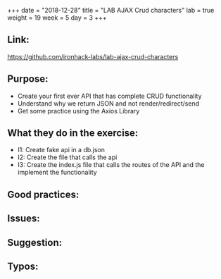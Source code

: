 +++
date = "2018-12-28"
title = "LAB AJAX Crud characters"
lab = true
weight = 19
week = 5
day = 3
+++

## Link:
https://github.com/ironhack-labs/lab-ajax-crud-characters

## Purpose:
- Create your first ever API that has complete CRUD functionality
- Understand why we return JSON and not render/redirect/send
- Get some practice using the Axios Library

## What they do in the exercise:
 - I1: Create fake api in a db.json
 - I2: Create the file that calls the api
 - I3: Create the index.js file that calls the routes of the API and the implement the functionality

## Good practices:

## Issues:

## Suggestion:

## Typos:
